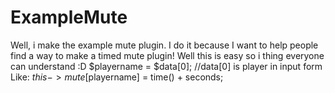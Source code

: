 # ExampleMute

Well, i make the example mute plugin.
I do it because I want to help people find a way to make a timed mute plugin!
Well this is easy so i thing everyone can understand :D
$playername = $data[0]; //data[0] is player in input form
Like: $this->mute[$playername] = time() + seconds;

